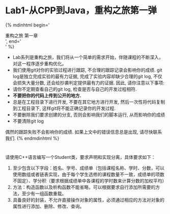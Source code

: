 # Lab1-从CPP到Java，重构之旅第一弹

{% mdinhtml begin='<div class=panel><div class=lab>重构之旅 第一章</div><div class=word-in-panel>', end='</div></div>' %}
* Lab系列是重构之旅，我们将从一个简单的需求开始，伴随课程的不断深入，对这一程序逐步重构优化。
* 我们使用git对你的实验过程进行跟踪, 不合理的跟踪记录会影响你的成绩. git log是独立完成实验的最有力证据, 完成了实验内容却缺少合理的git log, 不仅会损失大量分数, 还会给抄袭判定提供最有力的证据. 因此, 请你注意以下事项:
 * 请你不定期查看自己的git log, 检查是否与自己的开发过程相符.
 * **不要把你的代码上传到公开的地方.**
 * 总是在工程目录下进行开发, 不要在其它地方进行开发, 然后一次性将代码复制到工程目录下, 这样git将不能正确记录你的开发过程.
 * 不要删除我们要求创建的分支, 否则会影响我们的脚本运行, 从而影响你的成绩
 * 不要清除git log

偶然的跟踪失败不会影响你的成绩. 如果上文中的错误信息总是出现, 请尽快联系我们.
{% endmdinhtml %}

#
请使用C++语言编写一个Student类，要求声明和实现分离，具体要求如下：
1. 至少包含以下字段：姓名、学号、成绩单（包括课程名称、学时、分数，可以使用数组或者链表实现，由于每个学生选修的课程数量不一致，成绩单的项数不固定）、学分积（要求根据成绩单中各课程的学时数来计算分数的加权平均）
2. 方法：构造函数以及析构函数不能省略，可以根据要求自行添加所需要的方法，至少有一组函数重载。
3. 具备良好的封装，不允许直接操作对象的属性，必须通过相应的方法对对象的属性进行添加、删除、修改、查询。
